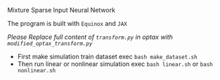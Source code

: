 Mixture Sparse Input Neural Network

The program is built with `Equinox` and `JAX`

*Please Replace full content of  `transform.py` in optax with `modified_optax_transform.py`*

* First make simulation train dataset exec `bash make_dataset.sh`
* Then run linear or nonlinear simulation exec `bash linear.sh` or `bash nonlinear.sh`
